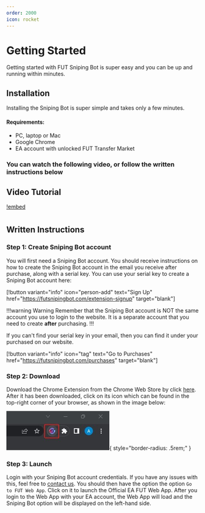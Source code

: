 ```yaml
---
order: 2000
icon: rocket
---
```


# Getting Started

Getting started with FUT Sniping Bot is super easy and you can be up and running within minutes.

## Installation

Installing the Sniping Bot is super simple and takes only a few minutes.
#### Requirements:
- PC, laptop or Mac
- Google Chrome
- EA account with unlocked FUT Transfer Market

### You can watch the following video, or follow the written instructions below

## Video Tutorial

[!embed](https://www.youtube.com/embed/FIjDsoT1dk4?si=3Jl64gYDWJ-wzRTF)
#
## Written Instructions

### Step 1: Create Sniping Bot account
You will first need a Sniping Bot account. You should receive instructions on how to create the Sniping Bot account in the email you receive after purchase, along with a serial key. You can use your serial key to create a Sniping Bot account here:

[!button variant="info" icon="person-add" text="Sign Up" href="https://futsnipingbot.com/extension-signup" target="blank"]

!!!warning Warning
Remember that the Sniping Bot account is NOT the same account you use to login to the website. It is a separate account that you need to create **after** purchasing.
!!!

If you can't find your serial key in your email, then you can find it under your purchased on our website.

[!button variant="info" icon="tag" text="Go to Purchases" href="https://futsnipingbot.com/purchases" target="blank"]

### Step 2: Download
Download the Chrome Extension from the Chrome Web Store by click [here](https://futsnipingbot.com/download). After it has been downloaded, click on its icon which can be found in the top-right corner of your browser, as shown in the image below:

![](/static/extension-icon.jpg){ style="border-radius: .5rem;" }

### Step 3: Launch
Login with your Sniping Bot account credentials. If you have any issues with this, feel free to [contact us](/contact.md). You should then have the option the option `Go to FUT Web App`. Click on it to launch the Official EA FUT Web App. After you login to the Web App with your EA account, the Web App will load and the Sniping Bot option will be displayed on the left-hand side.